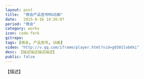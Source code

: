 ```yaml
---
layout: post
title:  "微会产品宣传MG动画"
date:   2015-8-16 14:26:07
period: "微会"
category: works
icon: code-fork
gitrepo: 
tags: [微会, 产品宣传, 动画]
video: "http://v.qq.com/iframe/player.html?vid=g0301lob6ki"
desc: 【描述描述描述描述】
public: false
---
```

【描述】
<tcvideo src="{{post.video}}"></tcvideo>
